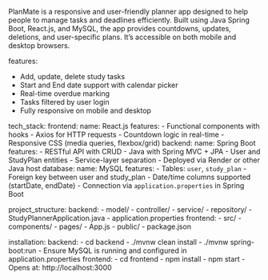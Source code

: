 
  PlanMate is a responsive and user-friendly  planner app designed to help people to manage tasks and deadlines efficiently.
  Built using Java Spring Boot, React.js, and MySQL, the app provides countdowns, updates, deletions, and user-specific  plans.
  It’s accessible on both mobile and desktop browsers.


features:
  -  Add, update, delete study tasks
  -  Start and End date support with calendar picker
  -  Real-time overdue marking
  -  Tasks filtered by user login
  -  Fully responsive on mobile and desktop

tech_stack:
  frontend:
    name: React.js
    features:
      - Functional components with hooks
      - Axios for HTTP requests
      - Countdown logic in real-time
      - Responsive CSS (media queries, flexbox/grid)
  backend:
    name: Spring Boot
    features:
      - RESTful API with CRUD
      - Java with Spring MVC + JPA
      - User and StudyPlan entities
      - Service-layer separation
      - Deployed via Render or other Java host
  database:
    name: MySQL
    features:
      - Tables: `user`, `study_plan`
      - Foreign key between user and study_plan
      - Date/time columns supported (startDate, endDate)
      - Connection via `application.properties` in Spring Boot

project_structure:
  backend:
    - model/
    - controller/
    - service/
    - repository/
    - StudyPlannerApplication.java
    - application.properties
  frontend:
    - src/
      - components/
      - pages/
      - App.js
    - public/
    - package.json

installation:
  backend:
    - cd backend
    - ./mvnw clean install
    - ./mvnw spring-boot:run
    - Ensure MySQL is running and configured in application.properties
  frontend:
    - cd frontend
    - npm install
    - npm start
    - Opens at: http://localhost:3000
